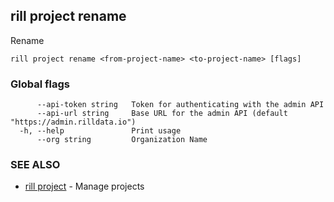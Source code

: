 ## rill project rename

Rename

```
rill project rename <from-project-name> <to-project-name> [flags]
```

### Global flags

```
      --api-token string   Token for authenticating with the admin API
      --api-url string     Base URL for the admin API (default "https://admin.rilldata.io")
  -h, --help               Print usage
      --org string         Organization Name
```

### SEE ALSO

* [rill project](project.md)	 - Manage projects


